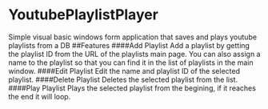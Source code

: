 # YoutubePlaylistPlayer
Simple visual basic windows form application that saves and plays youtube playlists from a DB
##Features
####Add Playlist
Add a playlist by getting the playlist ID from the URL of the playlists main page.
You can also assign a name to the playlist so that you can find it in the list of playlists in the main window.
####Edit Playlist
Edit the name and playlist ID of the selected playlist.
####Delete Playlist
Deletes the selected playlist from the list.
####Play Playlist
Plays the selected playlist from the begining, if it reaches the end it will loop.
